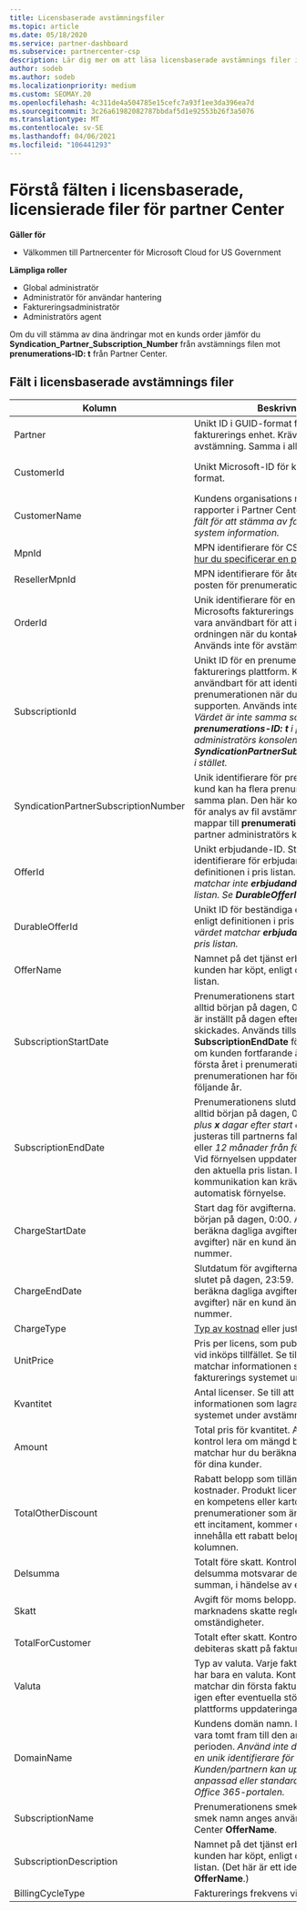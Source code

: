 ```yaml
---
title: Licensbaserade avstämningsfiler
ms.topic: article
ms.date: 05/18/2020
ms.service: partner-dashboard
ms.subservice: partnercenter-csp
description: Lär dig mer om att läsa licensbaserade avstämnings filer i Partner Center. I den här artikeln beskrivs innebörden av varje fält i din licensbaserade rekognoseringar-fil.
author: sodeb
ms.author: sodeb
ms.localizationpriority: medium
ms.custom: SEOMAY.20
ms.openlocfilehash: 4c311de4a504785e15cefc7a93f1ee3da396ea7d
ms.sourcegitcommit: 3c26a61982082787bbdaf5d1e92553b26f3a5076
ms.translationtype: MT
ms.contentlocale: sv-SE
ms.lasthandoff: 04/06/2021
ms.locfileid: "106441293"
---
```

# <a name="understand-the-fields-in-partner-center-license-based-reconciliation-files"></a>Förstå fälten i licensbaserade, licensierade filer för partner Center

**Gäller för**

- Välkommen till Partnercenter för Microsoft Cloud for US Government

**Lämpliga roller**

- Global administratör
- Administratör för användar hantering
- Faktureringsadministratör
- Administratörs agent

Om du vill stämma av dina ändringar mot en kunds order jämför du **Syndication_Partner_Subscription_Number** från avstämnings filen mot **prenumerations-ID: t** från Partner Center.

## <a name="fields-in-license-based-reconciliation-files"></a>Fält i licensbaserade avstämnings filer

| Kolumn | Beskrivning | Exempelvärde |
| ------ | ----------- | ------------ |
| Partner | Unikt ID i GUID-format för en angiven fakturerings enhet. Krävs inte för avstämning. Samma i alla rader. | *8ddd03642-test-test-test-test-46b58d356b4e* |
| CustomerId | Unikt Microsoft-ID för kunden i GUID-format. | *12ABCD34-001A-BCD2-987C-3210ABCD5678* |
| CustomerName | Kundens organisations namn, enligt rapporter i Partner Center. *Mycket viktigt fält för att stämma av fakturan med system information.* | *Testa kund A* |
| MpnId | MPN identifierare för CSP-partnern. Se [hur du specificerar en partner](use-the-reconciliation-files.md#itemize-reconciliation-files-by-partner). | *4390934* |
| ResellerMpnId | MPN identifierare för åter försäljaren av posten för prenumerationen.  |
| OrderId | Unik identifierare för en beställning i Microsofts fakturerings plattform. Kan vara användbart för att identifiera ordningen när du kontaktar supporten. Används inte för avstämning. | *566890604832738111* |
| SubscriptionId | Unikt ID för en prenumeration i Microsofts fakturerings plattform. Kan vara användbart för att identifiera prenumerationen när du kontaktar supporten. Används inte för avstämning. *Värdet är inte samma som **prenumerations-ID: t** i partner administratörs konsolen. Se **SyndicationPartnerSubscriptionNumber** i stället.* | *usCBMgAAAAAAAAIA* |
| SyndicationPartnerSubscriptionNumber | Unik identifierare för prenumerationer. En kund kan ha flera prenumerationer för samma plan. Den här kolumnen är viktig för analys av fil avstämning. Det här fältet mappar till **prenumerations-ID: t** i partner administratörs konsolen. | *fb977ab5-test-test-test-test-24c8d9591708* |
| OfferId | Unikt erbjudande-ID. Standard identifierare för erbjudande, enligt definitionen i pris listan. *Det här värdet matchar inte **erbjudande-ID** från pris listan. Se **DurableOfferID** i stället.* | *FE616D64-E9A8-40EF-843F-152E9BBEF3D1* |
| DurableOfferId | Unikt ID för beständiga erbjudanden, enligt definitionen i pris listan. *Det här värdet matchar **erbjudande-ID: t** från pris listan.* | *1017D7F3-6D7F-4BFA-BDD8-79BC8F104E0C* |
| OfferName | Namnet på det tjänst erbjudande som kunden har köpt, enligt definitionen i pris listan. | *Microsoft Office 365 (plan E3)* |
| SubscriptionStartDate | Prenumerationens start datum. Tiden är alltid början på dagen, 0:00. Det här fältet är inställt på dagen efter det att ordern skickades. Används tillsammans med **SubscriptionEndDate** för att fastställa: om kunden fortfarande är under det första året i prenumerationen eller om prenumerationen har förnyats under följande år. | *2/1/2019 0:00* |
| SubscriptionEndDate | Prenumerationens slutdatum. Tiden är alltid början på dagen, 0:00. *12 månader plus **x** dagar efter start datumet* för att justeras till partnerns fakturerings datum eller *12 månader från förnyelse datumet*. Vid förnyelsen uppdateras priserna till den aktuella pris listan. Kundens kommunikation kan krävas i förväg för automatisk förnyelse. | *2/1/2019 0:00* |
| ChargeStartDate | Start dag för avgifterna. Tiden är alltid början på dagen, 0:00. Används för att beräkna dagliga avgifter *(* proportionella avgifter) när en kund ändrar licens nummer. | *2/1/2019 0:00* |
| ChargeEndDate | Slutdatum för avgifterna. Tiden är alltid slutet på dagen, 23:59. Används för att beräkna dagliga avgifter *(* proportionella avgifter) när en kund ändrar licens nummer. | *2/28/2019 23:59* |
| ChargeType | [Typ av kostnad](recon-file-charge-types.md) eller justering. | Se [debiterings typer](recon-file-charge-types.md). |
| UnitPrice | Pris per licens, som publicerat i pris listan vid inköps tillfället. Se till att detta matchar informationen som lagras i fakturerings systemet under avstämning. | *6,82* |
| Kvantitet | Antal licenser. Se till att detta matchar informationen som lagras i fakturerings systemet under avstämning. | *2* |
| Amount | Total pris för kvantitet. Används för att kontrol lera om mängd beräkningen matchar hur du beräknar det här värdet för dina kunder. | *13,32* |
| TotalOtherDiscount | Rabatt belopp som tillämpas på dessa kostnader. Produkt licenser som ingår i en kompetens eller kartor, eller nya prenumerationer som är berättigade till ett incitament, kommer också att innehålla ett rabatt belopp i den här kolumnen. | *2,32* |
| Delsumma | Totalt före skatt. Kontrollerar om din delsumma motsvarar den förväntade summan, i händelse av en rabatt. | *11* |
| Skatt | Avgift för moms belopp. Baserat på marknadens skatte regler och särskilda omständigheter. | *0* |
| TotalForCustomer | Totalt efter skatt. Kontrollerar om du debiteras skatt på fakturan. | *11* |
| Valuta | Typ av valuta. Varje fakturerings enhet har bara en valuta. Kontrol lera om den matchar din första faktura. Kontrol lera igen efter eventuella större fakturerings plattforms uppdateringar. | *EUR* |
| DomainName | Kundens domän namn. Det här fältet kan vara tomt fram till den andra fakturerings perioden. *Använd inte det här fältet som en unik identifierare för kunden. Kunden/partnern kan uppdatera anpassad eller standard domänen via Office 365-portalen.* | *example.onmicrosoft.com* |
| SubscriptionName | Prenumerationens smek namn. Om inget smek namn anges använder Partner Center **OfferName**. | *PROJECT ONLINE* |
| SubscriptionDescription | Namnet på det tjänst erbjudande som kunden har köpt, enligt definitionen i pris listan. (Det här är ett identiskt fält för **OfferName**.) | *PROJECT ONLINE PREMIUM UTAN PROJECT-KLIENT* |
| BillingCycleType | Fakturerings frekvens vid en tidpunkt.| *Varje månad* |